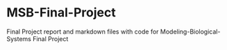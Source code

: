 # MSB-Final-Project
Final Project report and markdown files with code for Modeling-Biological-Systems Final Project
